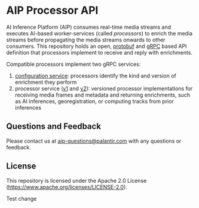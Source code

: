 AIP Processor API
=================
AI Inference Platform (AIP) consumes real-time media streams and executes AI-based 
worker-services (called _processors_) to enrich the media streams before propagating
the media streams onwards to other consumers. This repository holds an open, 
[protobuf](https://developers.google.com/protocol-buffers) and [gRPC](https://grpc.io/) 
based API definition that processors implement to receive and reply with enrichments.

Compatible processors implement two gRPC services:
1. [configuration service](/aip-processor-api/src/main/proto/configuration-service.proto): 
   processors identify the kind and version of enrichment they perform
2. processor service ([v1](/aip-processor-api/src/main/proto/processing-service-v1.proto) and 
   [v2](/aip-processor-api/src/main/proto/processing-service-v2.proto)): versioned processor 
   implementations for receiving media frames and metadata and returning enrichments, such 
   as AI inferences, georegistration, or computing tracks from prior inferences

Questions and Feedback
----------------------
Please contact us at aip-questions@palantir.com with any questions or feedback.

License
-------
This repository is licensed under the Apache 2.0 License (https://www.apache.org/licenses/LICENSE-2.0).

Test change
